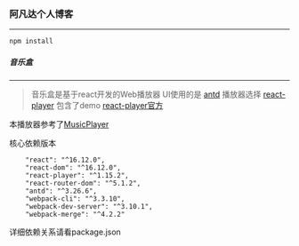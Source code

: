 ### 阿凡达个人博客

---

 `npm install`

##### 音乐盒

---
> 音乐盒是基于react开发的Web播放器
> UI使用的是 [antd](https://ant.design/index-cn)
> 播放器选择 [react-player](https://www.ctolib.com/react-player.html) 包含了demo
    [react-player官方](https://www.npmjs.com/package/react-player)

本播放器参考了[MusicPlayer](https://github.com/Shurlormes/MusicPlayer)

核心依赖版本
```$xslt
    "react": "^16.12.0",
    "react-dom": "^16.12.0",
    "react-player": "^1.15.2",
    "react-router-dom": "^5.1.2",
    "antd": "^3.26.6",
    "webpack-cli": "^3.3.10",
    "webpack-dev-server": "^3.10.1",
    "webpack-merge": "^4.2.2"
```
详细依赖关系请看package.json

 
 
 